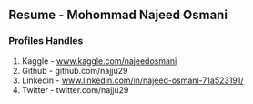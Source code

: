 ## Resume - Mohommad Najeed Osmani
### Profiles Handles
1. Kaggle - www.kaggle.com/najeedosmani
2. Github - github.com/najju29
3. Linkedin - www.linkedin.com/in/najeed-osmani-71a523191/
4. Twitter - twitter.com/najju29
